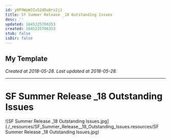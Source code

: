 ```yaml
---
id: y0P9WpW3IvS2dDu8rv2j1
title: Sf Summer Release _18 Outstanding Issues
desc: ''
updated: 1645225706353
created: 1645225706353
stub: false
isDir: false
---
```

My Template
---

_Created at 2018-05-28._
_Last updated at 2018-05-28._




---

# SF Summer Release _18 Outstanding Issues


![SF Summer Release _18 Outstanding Issues.jpg](./_resources/SF_Summer_Release__18_Outstanding_Issues.resources/SF Summer Release _18 Outstanding Issues.jpg)

